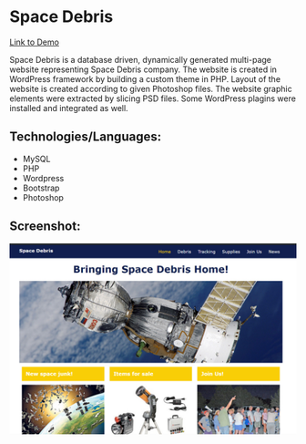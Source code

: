 # Space Debris

[Link to Demo](http://portfolio.alexandrpasko.com)

Space Debris is a database driven, dynamically generated multi-page website representing Space Debris company. The website is created in WordPress framework by building a custom theme in PHP. Layout of the website is created according to given Photoshop files. The website graphic elements were extracted by slicing PSD files. Some WordPress plagins were installed and integrated as well.

## Technologies/Languages:
* MySQL
* PHP
* Wordpress
* Bootstrap
* Photoshop

## Screenshot:
![Screenshot of layout](screenshot.jpg)